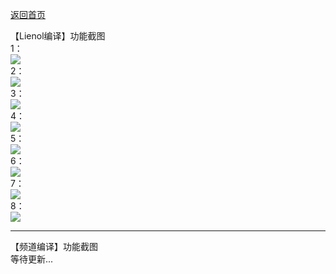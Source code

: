 [返回首页](https://opisthebest.github.io/OP-is-the-best/)                       

【Lienol编译】功能截图                           
1：           
![](https://pic.downk.cc/item/5f05216d14195aa594dae672.png)                
2：           
![](https://pic.downk.cc/item/5f05218714195aa594daee95.png)               
3：              
![](https://pic.downk.cc/item/5f05219614195aa594daf497.png)               
4：                
![](https://pic.downk.cc/item/5f0521a314195aa594daf9e9.png)              
5：              
![](https://pic.downk.cc/item/5f0521b014195aa594dafee3.png)              
6：                
![](https://pic.downk.cc/item/5f0521bd14195aa594db0347.png)                         
7：               
![](https://pic.downk.cc/item/5f0521cd14195aa594db091e.png)                    
8：                 
![](https://pic.downk.cc/item/5f0521de14195aa594db10a2.png)                        

----------------------------------------------------------------------
【频道编译】功能截图                        
等待更新...          













